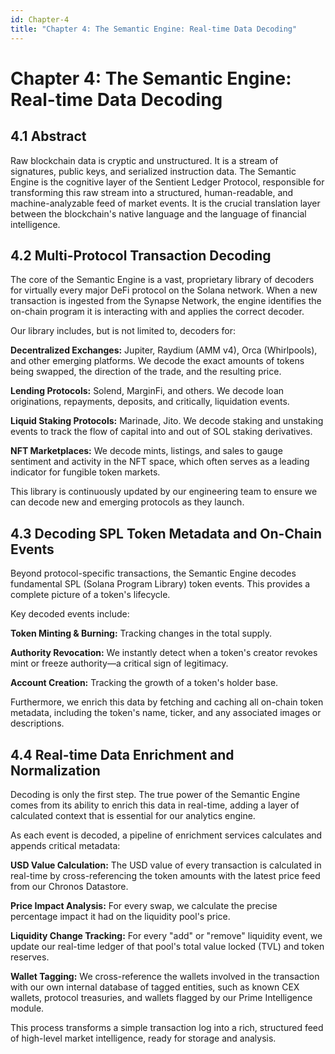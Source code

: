 ```yaml
---
id: Chapter-4
title: "Chapter 4: The Semantic Engine: Real-time Data Decoding"
---
```


# Chapter 4: The Semantic Engine: Real-time Data Decoding

## 4.1 Abstract

Raw blockchain data is cryptic and unstructured. It is a stream of signatures, public keys, and serialized instruction data. The Semantic Engine is the cognitive layer of the Sentient Ledger Protocol, responsible for transforming this raw stream into a structured, human-readable, and machine-analyzable feed of market events. It is the crucial translation layer between the blockchain's native language and the language of financial intelligence.
## 4.2 Multi-Protocol Transaction Decoding

The core of the Semantic Engine is a vast, proprietary library of decoders for virtually every major DeFi protocol on the Solana network. When a new transaction is ingested from the Synapse Network, the engine identifies the on-chain program it is interacting with and applies the correct decoder.

Our library includes, but is not limited to, decoders for:

**Decentralized Exchanges:** Jupiter, Raydium (AMM v4), Orca (Whirlpools), and other emerging platforms. We decode the exact amounts of tokens being swapped, the direction of the trade, and the resulting price.

**Lending Protocols:** Solend, MarginFi, and others. We decode loan originations, repayments, deposits, and critically, liquidation events.

**Liquid Staking Protocols:** Marinade, Jito. We decode staking and unstaking events to track the flow of capital into and out of SOL staking derivatives.

**NFT Marketplaces:** We decode mints, listings, and sales to gauge sentiment and activity in the NFT space, which often serves as a leading indicator for fungible token markets.

This library is continuously updated by our engineering team to ensure we can decode new and emerging protocols as they launch.


## 4.3 Decoding SPL Token Metadata and On-Chain Events

Beyond protocol-specific transactions, the Semantic Engine decodes fundamental SPL (Solana Program Library) token events. This provides a complete picture of a token's lifecycle.

Key decoded events include:

**Token Minting & Burning:** Tracking changes in the total supply.

**Authority Revocation:** We instantly detect when a token's creator revokes mint or freeze authority—a critical sign of legitimacy.

**Account Creation:** Tracking the growth of a token's holder base.

Furthermore, we enrich this data by fetching and caching all on-chain token metadata, including the token's name, ticker, and any associated images or descriptions.


## 4.4 Real-time Data Enrichment and Normalization

Decoding is only the first step. The true power of the Semantic Engine comes from its ability to enrich this data in real-time, adding a layer of calculated context that is essential for our analytics engine.

As each event is decoded, a pipeline of enrichment services calculates and appends critical metadata:

**USD Value Calculation:** The USD value of every transaction is calculated in real-time by cross-referencing the token amounts with the latest price feed from our Chronos Datastore.

**Price Impact Analysis:** For every swap, we calculate the precise percentage impact it had on the liquidity pool's price.

**Liquidity Change Tracking:** For every "add" or "remove" liquidity event, we update our real-time ledger of that pool's total value locked (TVL) and token reserves.

**Wallet Tagging:** We cross-reference the wallets involved in the transaction with our own internal database of tagged entities, such as known CEX wallets, protocol treasuries, and wallets flagged by our Prime Intelligence module.

This process transforms a simple transaction log into a rich, structured feed of high-level market intelligence, ready for storage and analysis.
